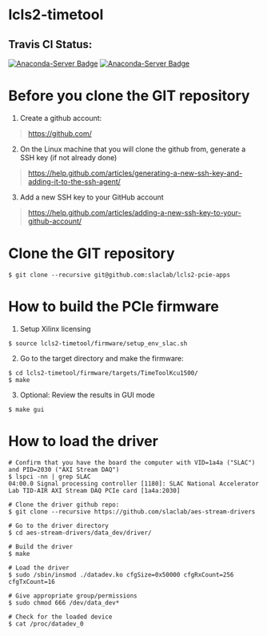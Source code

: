 # lcls2-timetool

## Travis CI Status:
[![Anaconda-Server Badge](https://anaconda.org/tidair-tag/timetoolkcu1500/badges/version.svg)](https://anaconda.org/tidair-tag/timetoolkcu1500)
[![Anaconda-Server Badge](https://anaconda.org/tidair-tag/timetoolkcu1500/badges/latest_release_date.svg)](https://anaconda.org/tidair-tag/timetoolkcu1500)

<!--- ######################################################## -->

# Before you clone the GIT repository

1) Create a github account:
> https://github.com/

2) On the Linux machine that you will clone the github from, generate a SSH key (if not already done)
> https://help.github.com/articles/generating-a-new-ssh-key-and-adding-it-to-the-ssh-agent/

3) Add a new SSH key to your GitHub account
> https://help.github.com/articles/adding-a-new-ssh-key-to-your-github-account/

# Clone the GIT repository

```
$ git clone --recursive git@github.com:slaclab/lcls2-pcie-apps
```

<!--- ######################################################## -->

# How to build the PCIe firmware

1) Setup Xilinx licensing
```
$ source lcls2-timetool/firmware/setup_env_slac.sh
```

2) Go to the target directory and make the firmware:
```
$ cd lcls2-timetool/firmware/targets/TimeToolKcu1500/
$ make
```

3) Optional: Review the results in GUI mode
```
$ make gui
```

<!--- ######################################################## -->

# How to load the driver

```
# Confirm that you have the board the computer with VID=1a4a ("SLAC") and PID=2030 ("AXI Stream DAQ")
$ lspci -nn | grep SLAC
04:00.0 Signal processing controller [1180]: SLAC National Accelerator Lab TID-AIR AXI Stream DAQ PCIe card [1a4a:2030]

# Clone the driver github repo:
$ git clone --recursive https://github.com/slaclab/aes-stream-drivers

# Go to the driver directory
$ cd aes-stream-drivers/data_dev/driver/

# Build the driver
$ make

# Load the driver
$ sudo /sbin/insmod ./datadev.ko cfgSize=0x50000 cfgRxCount=256 cfgTxCount=16

# Give appropriate group/permissions
$ sudo chmod 666 /dev/data_dev*

# Check for the loaded device
$ cat /proc/datadev_0

```

<!--- ######################################################## -->
